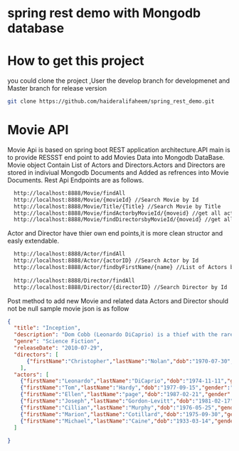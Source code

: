# spring rest demo with Mongodb database
# How to get this project
you could clone the project ,User the develop branch for developmenet and Master branch for release version

```sh
git clone https://github.com/haideralifaheem/spring_rest_demo.git
```

# Movie API

Movie Api is based on spring boot REST application architecture.API main is to provide RESSST end point to add Movies Data into Mongodb DataBase.
Movie object Contain List of Actors and Directors.Actors and Directors are stored in indiviual Mongodb Documents and Added as refrences into Movie Documents.
Rest Api Endpoints are as follows.

```bash
  http://localhost:8888/Movie/findAll
  http://localhost:8888/Movie/{movieId} //Search Movie by Id
  http://localhost:8888/Movie/Title/{Title} //Search Movie by Title
  http://localhost:8888/Movie/findActorbyMovieId/{moveid} //get all actors by Movie ID
  http://localhost:8888/Movie/findDirectorsbyMovieId/{moveid} //get all directos by Movie ID
```
Actor and Director have thier own end points,it is more clean structor and easly extendable.
```bash
  http://localhost:8888/Actor/findAll
  http://localhost:8888/Actor/{actorID} //Search Actor by Id
  http://localhost:8888/Actor/findbyFirstName/{name} //List of Actors by first name
  
  http://localhost:8888/Director/findAll
  http://localhost:8888/Director/{directorID} //Search Director by Id

```
Post method to add new Movie and related data
Actors and Director should not be null
sample movie json is as follow

```json
{
  "title": "Inception",
  "description": "Dom Cobb (Leonardo DiCaprio) is a thief with the rare ability to enter people's dreams and steal their secrets from their subconscious. His skill has made him a hot commodity in the world of corporate espionage but has also cost him everything he loves. Cobb gets a chance at redemption when he is offered a seemingly impossible task: Plant an idea in someone's mind. If he succeeds, it will be the perfect crime, but a dangerous enemy anticipates Cobb's every move.",
  "genre": "Science Fiction",
  "releaseDate": "2010-07-29",
  "directors": [
      {"firstName":"Christopher","lastName":"Nolan","dob":"1970-07-30","gender":"male"}
    ],
  "actors": [
    {"firstName":"Leonardo","lastName":"DiCaprio","dob":"1974-11-11","gender":"male"},
    {"firstName":"Tom","lastName":"Hardy","dob":"1977-09-15","gender":"male"},
    {"firstName":"Ellen","lastName":"page","dob":"1987-02-21","gender":"female"},
    {"firstName":"Joseph","lastName":"Gordon-Levitt","dob":"1981-02-17","gender":"male"},
    {"firstName":"Cillian","lastName":"Murphy","dob":"1976-05-25","gender":"male"},
    {"firstName":"Marion","lastName":"Cotillard","dob":"1975-09-30","gender":"female"},
    {"firstName":"Michael","lastName":"Caine","dob":"1933-03-14","gender":"male"}
  ]
  
}
```
